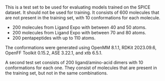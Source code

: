 This is a test set to be used for evaluating models trained on the SPICE dataset.  It should not be
used for training.  It consists of 600 molecules that are not present in the training set, with 10
conformations for each molecule.

- 200 molecules from Ligand Expo with between 40 and 50 atoms.
- 200 molecules from Ligand Expo with between 70 and 80 atoms.
- 200 pentapeptides with up to 110 atoms.

The conformations were generated using OpenMM 8.1.1, RDKit 2023.09.6, OpenFF Toolkit 0.15.2, ASE 3.22.1,
and xtb 6.5.1.

A second test set consists of 200 ligand/amino-acid dimers with 10 conformations for each one.
They consist of molecules that are present in the training set, but not in the same combinations.